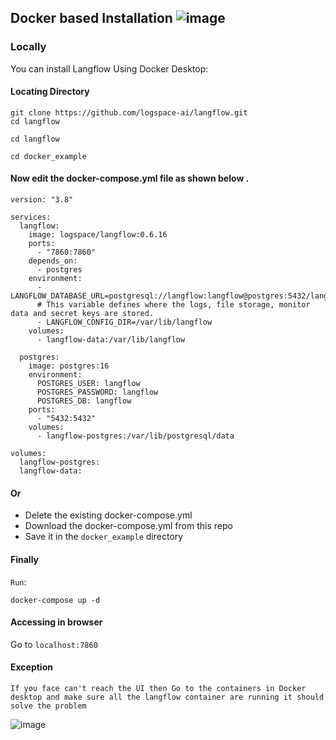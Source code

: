 ## Docker based Installation ![image](https://github.com/oyasizaki/langflow-additional/assets/118342512/776fe511-7519-4a2c-baa2-e0805d646ee3) 
### <b>Locally</b>
You can install Langflow Using Docker Desktop:


#### Locating Directory
```shell
git clone https://github.com/logspace-ai/langflow.git
cd langflow
```
```shell
cd langflow
```
```shell
cd docker_example
```

#### Now edit the docker-compose.yml file as shown below .
```shell
version: "3.8"

services:
  langflow:
    image: logspace/langflow:0.6.16
    ports:
      - "7860:7860"
    depends_on:
      - postgres
    environment:
      - LANGFLOW_DATABASE_URL=postgresql://langflow:langflow@postgres:5432/langflow
      # This variable defines where the logs, file storage, monitor data and secret keys are stored.
      - LANGFLOW_CONFIG_DIR=/var/lib/langflow
    volumes:
      - langflow-data:/var/lib/langflow

  postgres:
    image: postgres:16
    environment:
      POSTGRES_USER: langflow
      POSTGRES_PASSWORD: langflow
      POSTGRES_DB: langflow
    ports:
      - "5432:5432"
    volumes:
      - langflow-postgres:/var/lib/postgresql/data

volumes:
  langflow-postgres:
  langflow-data:

```
#### <b>Or</b>
* Delete the existing docker-compose.yml
* Download the docker-compose.yml from this repo
* Save it in the `docker_example` directory


#### Finally 
`Run`:
```shell
docker-compose up -d
```

#### Accessing in browser

Go to `localhost:7860`


#### Exception
`
If you face can't reach the UI then Go to the containers in Docker desktop and make sure all the langflow container are running
it should solve the problem
`


![image](https://github.com/oyasizaki/langflow-additional/assets/118342512/b275d889-5d08-460a-93a3-98d13d320e38)


